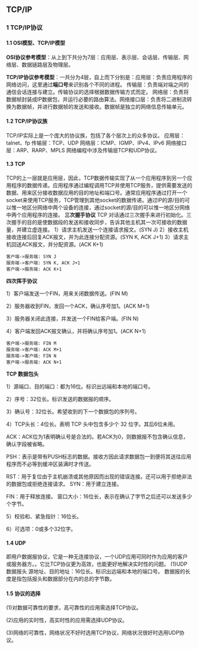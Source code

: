 ## TCP/IP

### 1 TCP/IP协议

#### 1.1 OSI模型、TCP/IP模型

**OSI协议参考模型**：从上到下共分为7层：应用层、表示层、会话层、传输层、网络层、数据链路层及物理层。

**TCP/IP协议参考模型**：一共分为4层，自上而下分别是：应用层：负责应用程序的网络访问，这里通过**端口号**来识别各个不同的进程。
传输层：负责端对端之间的通信会话连接与建立。传输协议的选择根据数据传输方式而定。
网络层：负责将数据帧封装成IP数据包，并运行必要的路由算法。网络接口层：负责将二进制流转换为数据帧，并进行数据帧的发送和接收。数据帧是独立的网络信息传输单元。

#### 1.2 TCP/IP协议族

TCP/IP实际上是一个庞大的协议族，包括了各个层次上的众多协议。
应用层：talnet、fp
传输层：TCP、UDP
网络层：ICMP、IGMP、IPv4、IPv6
网络接口层：ARP、RARP、MPLS
网络编程中涉及传输层TCP和UDP协议。

#### 1.3 TCP

TCP的上一层就是应用层，因此，TCP数据传输实现了从一个应用程序到另一个应用程序的数据传递。应用程序通过编程调用TCP并使用TCP服务，提供需要发送的数据、用来区分接收数据应用的目的地址和端口号。通常应用程序通过打开一个socket来使用TCP服务，TCP管理到其他socket的数据传递。通过IP的源/目的可以惟一地区分网络中两个设备的连接，通过socket的源/目的可以惟一地区分网络中两个应用程序的连接。
**三次握手协议**
TCP 对话通过三次握手来进行初始化。三次握手的目的是使数据段的发送和接收同步，告诉其他主机其一次可接收的数据量，并建立虚连接。
1）请求主机发送一个连接请求报文。(SYN J)
2）接收主机接收连接后回复ACK报文，并为此连接分配资源。(SYN K, ACK J+1)
3）请求主机回送ACK报文，并分配资源。(ACK K+1)

```sequence
客户端->服务端: SYN J
服务端->客户端: SYN K, ACK J+1
客户端->服务端: ACK K+1
```

**四次挥手协议**

1）客户端发送一个FIN，用来关闭数据传送。(FIN M)

2）服务器收到FIN，发回一个ACK，确认序号加1。(ACK M+1)

3）服务器关闭此连接，并发送一个FIN给客户端。(FIN N)

4）客户端发回ACK报文确认，并将确认序号加1。(ACK N+1)

```sequence
客户端->服务端: FIN M
服务端->客户端: ACK M+1
服务端->客户端: FIN N
客户端->服务端: ACK N+1
```

**TCP 数据包头**

1）源端口、目的端口：都为16位。标识出远端和本地的端口号。

2）序号：32位长。标识发送的数据报的顺序。

3）确认号：32位长。希望收到的下一个数据包的序列号。

4）TCP头长：4位长。表明 TCP 头中包含多少个 32 位字。其后6位未用。

ACK：ACK位为1表明确认号是合法的。若ACK为0，则数据报不包含确认信息，确认字段被省略。

PSH：表示是带有PUSH标志的数据。接收方因此请求数据包一到便将其送往应用程序而不必等到缓冲区装满时才传送。

RST：用于复位由于主机崩溃或其他原因而出现的错误连接。还可以用于拒绝非法的数据包或拒绝连接请求。
SYN：用于建立连接。

FIN：用于释放连接。
窗口大小：16位长，表示在确认了字节之后还可以发送多少个字节。

5）校验和、紧急指针：16位长。

6）可选项：0或多个32位字。

#### 1.4 UDP

即用户数据报协议，它是一种无连接协议，一个UDP应用可同时作为应用的客户或服务器方。。它比TCP协议更为高效，也能更好地解决实时性的问题。
(1)UDP 数据报头
源地址、目的地址：16位长。标识出远端和本地的端口号。
数据报的长度是指包括报头和数据部分在内的总的字节数。

#### 1.5 协议的选择

(1)对数据可靠性的要求，高可靠性的应用需选择TCP协议。

(2)应用的实时性，高实时性的应用需选择UDP协议。

(3)网络的可靠性，网络状况不好时选用TCP协议，网络状况很好时选用UDP协议。